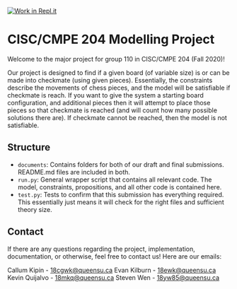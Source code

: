 [![Work in Repl.it](https://classroom.github.com/assets/work-in-replit-14baed9a392b3a25080506f3b7b6d57f295ec2978f6f33ec97e36a161684cbe9.svg)](https://classroom.github.com/online_ide?assignment_repo_id=317310&assignment_repo_type=GroupAssignmentRepo)

# CISC/CMPE 204 Modelling Project

Welcome to the major project for group 110 in CISC/CMPE 204 (Fall 2020)!

Our project is designed to find if a given board (of variable size) is or can be made into checkmate (using given pieces). Essentially, the constraints describe the movements of chess pieces, and the model will be satisfiable if checkmate is reach. If you want to give the system a starting board configuration, and additional pieces then it will attempt to place those pieces so that checkmate is reached (and will count how many possible solutions there are). If checkmate cannot be reached, then the model is not satisfiable.

## Structure

* `documents`: Contains folders for both of our draft and final submissions. README.md files are included in both.
* `run.py`: General wrapper script that contains all relevant code. The model, constraints, propositions, and all other code is contained here.
* `test.py`: Tests to confirm that this submission has everything required. This essentially just means it will check for the right files and sufficient theory size.

## Contact

If there are any questions regarding the project, implementation, documentation, or otherwise, feel free to contact us! Here are our emails:

Callum Kipin - 18cgwk@queensu.ca
Evan Kilburn - 18ewk@queensu.ca
Kevin Quijalvo - 18mkq@queensu.ca
Steven Wen - 18yw85@queensu.ca
